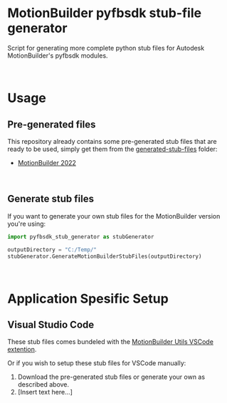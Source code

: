 # MotionBuilder pyfbsdk stub-file generator
Script for generating more complete python stub files for Autodesk MotionBuilder's pyfbsdk modules.


<br>

# Usage

## Pre-generated files
This repository already contains some pre-generated stub files that are ready to be used, simply get them from the [generated-stub-files](https://github.com/nils-soderman/pyfbsdk-stub-generator/tree/main/generated-stub-files) folder:
* [MotionBuilder 2022](https://github.com/nils-soderman/pyfbsdk-stub-generator/tree/main/generated-stub-files/motionbuilder-2022)

<br>

## Generate stub files
If you want to generate your own stub files for the MotionBuilder version you're using:
```python
import pyfbsdk_stub_generator as stubGenerator

outputDirectory = "C:/Temp/"
stubGenerator.GenerateMotionBuilderStubFiles(outputDirectory)
```

<br>

# Application Spesific Setup

## Visual Studio Code

These stub files comes bundeled with the [MotionBuilder Utils VSCode extention](https://marketplace.visualstudio.com/items?itemName=NilsSoderman.mobu-utils).

Or if you wish to setup these stub files for VSCode manually:
1. Download the pre-generated stub files or generate your own as described above.
2. [Insert text here...]